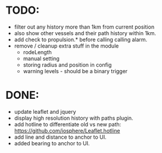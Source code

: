 # TODO: 

* filter out any history more than 1km from current position
* also show other vessels and their path history within 1km.
* add check to propulsion.* before calling calling alarm.
* remove / cleanup extra stuff in the module
  * rodeLength
  * manual setting
  * storing radius and position in config
  * warning levels - should be a binary trigger

# DONE:

* update leaflet and jquery
* display high resolution history with paths plugin.
* add hotline to differentiate old vs new path: https://github.com/iosphere/Leaflet.hotline
* add line and distance to anchor to UI.
* added bearing to anchor to UI.